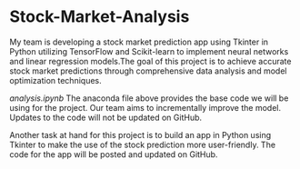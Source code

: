 # Stock-Market-Analysis
My team is developing a stock market prediction app using Tkinter in Python utilizing TensorFlow and Scikit-learn to implement neural networks and linear regression models.The goal of this project is to achieve accurate stock market predictions through comprehensive data analysis and model optimization techniques.

_analysis.ipynb_
The anaconda file above provides the base code we will be using for the project. Our team aims to incrementally improve the model. Updates to the code will not be updated on GitHub.

Another task at hand for this project is to build an app in Python using Tkinter to make the use of the stock prediction more user-friendly. The code for the app will be posted and updated on GitHub.
